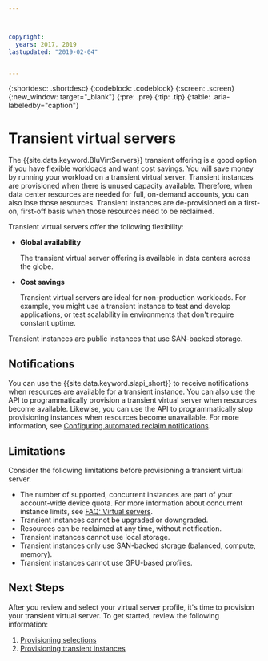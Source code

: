 ```yaml
---



copyright:
  years: 2017, 2019
lastupdated: "2019-02-04"


---
```


{:shortdesc: .shortdesc}
{:codeblock: .codeblock}
{:screen: .screen}
{:new_window: target="_blank"}
{:pre: .pre}
{:tip: .tip}
{:table: .aria-labeledby="caption"}

# Transient virtual servers
The {{site.data.keyword.BluVirtServers}} transient offering is a good option if you have flexible workloads and want cost savings. You will save money by running your workload on a transient virtual server. Transient instances are provisioned when there is unused capacity available. Therefore, when data center resources are needed for full, on-demand accounts, you can also lose those resources. Transient instances are de-provisioned on a first-on, first-off basis when those resources need to be reclaimed.   

Transient virtual servers offer the following flexibility:

* **Global availability** 

    The transient virtual server offering is available in data centers across the globe.
    
* **Cost savings** 

    Transient virtual servers are ideal for non-production workloads. For example, you might use a transient instance to test and develop applications, or test scalability in environments that don't require constant uptime.

Transient instances are public instances that use SAN-backed storage.

## Notifications
You can use the {{site.data.keyword.slapi_short}} to receive notifications when resources are available for a transient instance. You can also use the API to programmatically provision a transient virtual server when resources become available. Likewise, you can use the API to programmatically stop provisioning instances when resources become unavailable. For more information, see [Configuring automated reclaim notifications](configuring-automated-reclaim-notifications.html).

## Limitations
Consider the following limitations before provisioning a transient virtual server.

* The number of supported, concurrent instances are part of your account-wide device quota. For more information about concurrent instance limits, see [FAQ: Virtual servers](../vsi/vsi_faqs_vs.html#concurrent).
* Transient instances cannot be upgraded or downgraded.
* Resources can be reclaimed at any time, without notification.
* Transient instances cannot use local storage.
* Transient instances only use SAN-backed storage (balanced, compute, memory).
* Transient instances cannot use GPU-based profiles.


## Next Steps

After you review and select your virtual server profile, it's time to provision your transient virtual server. To get started, review the following information:
1. [Provisioning selections](../vsi/vsi_public_selections.html)
2. [Provisioning transient instances](../vsi/vsi_provision_transient.html)
